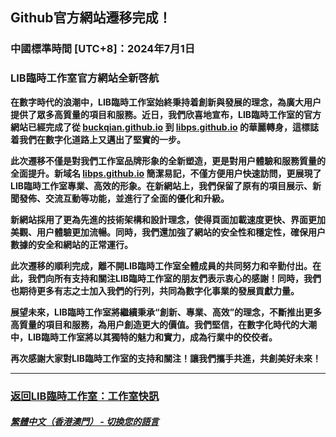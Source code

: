 ## Github官方網站遷移完成！
### 中國標準時間 [UTC+8]：2024年7月1日 
### LIB臨時工作室官方網站全新啓航

**在數字時代的浪潮中，LIB臨時工作室始終秉持着創新與發展的理念，為廣大用户提供了眾多高質量的項目和服務。近日，我們欣喜地宣布，LIB臨時工作室的官方網站已經完成了從 [buckqian.github.io](https://buckqian.github.io) 到 [libps.github.io](https://libps.github.io) 的華麗轉身，這標誌着我們在數字化道路上又邁出了堅實的一步。**

**此次遷移不僅是對我們工作室品牌形象的全新塑造，更是對用户體驗和服務質量的全面提升。新域名 [libps.github.io](https://libps.github.io) 簡潔易記，不僅方便用户快速訪問，更展現了LIB臨時工作室專業、高效的形象。在新網站上，我們保留了原有的項目展示、新聞發佈、交流互動等功能，並進行了全面的優化和升級。**

**新網站採用了更為先進的技術架構和設計理念，使得頁面加載速度更快、界面更加美觀、用户體驗更加流暢。同時，我們還加強了網站的安全性和穩定性，確保用户數據的安全和網站的正常運行。**

**此次遷移的順利完成，離不開LIB臨時工作室全體成員的共同努力和辛勤付出。在此，我們向所有支持和關注LIB臨時工作室的朋友們表示衷心的感謝！同時，我們也期待更多有志之士加入我們的行列，共同為數字化事業的發展貢獻力量。**

**展望未來，LIB臨時工作室將繼續秉承“創新、專業、高效”的理念，不斷推出更多高質量的項目和服務，為用户創造更大的價值。我們堅信，在數字化時代的大潮中，LIB臨時工作室將以其獨特的魅力和實力，成為行業中的佼佼者。**

**再次感謝大家對LIB臨時工作室的支持和關注！讓我們攜手共進，共創美好未來！**

---
### [返回LIB臨時工作室：工作室快訊](https://libps.github.io/zh-hkmo/News)

##### [繁體中文（香港澳門） - 切換您的語言](https://libps.github.io/index.md)
